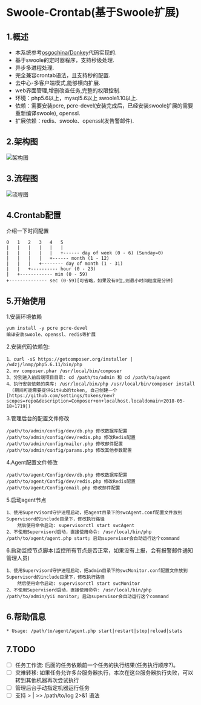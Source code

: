 Swoole-Crontab(基于Swoole扩展)
==============
1.概述
--------------
+ 本系统参考[osgochina/Donkey](https://github.com/osgochina/Donkey)代码实现的.
+ 基于swoole的定时器程序，支持秒级处理.
+ 异步多进程处理.
+ 完全兼容crontab语法，且支持秒的配置.
+ 去中心-多客户端模式,能够横向扩展.
+ web界面管理,增删改查任务,完整的权限控制.
+ 环境：php5.6以上，mysql5.6以上 swoole1.10以上.
+ 依赖：需要安装pcre,  pcre-devel(安装完成后，已经安装swoole扩展的需要重新编译swoole), openssl.
+ 扩展依赖：redis、swoole、openssl(发告警邮件).

2.架构图
--------------
![架构图](https://raw.github.com/ppanphper/sw_crontab/master/%E6%9E%B6%E6%9E%84%E5%9B%BE.png)

3.流程图
--------------
![流程图](https://raw.github.com/ppanphper/sw_crontab/master/%E6%B5%81%E7%A8%8B%E5%9B%BE.png)

4.Crontab配置
--------------
介绍一下时间配置

    0   1   2   3   4   5
    |   |   |   |   |   |
    |   |   |   |   |   +------ day of week (0 - 6) (Sunday=0)
    |   |   |   |   +------ month (1 - 12)
    |   |   |   +-------- day of month (1 - 31)
    |   |   +---------- hour (0 - 23)
    |   +------------ min (0 - 59)
    +-------------- sec (0-59)[可省略，如果没有0位,则最小时间粒度是分钟]

5.开始使用
--------------
1.安装环境依赖

    yum install -y pcre pcre-devel
    编译安装swoole、openssl、redis等扩展

2.安装代码依赖包:

    1、curl -sS https://getcomposer.org/installer | /wdzj/lnmp/php5.6.11/bin/php
    2、mv composer.phar /usr/local/bin/composer
    3、分别进入前后端项目目录: cd /path/to/admin 和 cd /path/to/agent
    4、执行安装依赖的类库: /usr/local/bin/php /usr/local/bin/composer install
      (期间可能需要提供GitHub的token, 自己创建一个[https://github.com/settings/tokens/new?scopes=repo&description=Composer+on+localhost.localdomain+2018-05-18+1719])
      
3.管理后台的配置文件修改

    /path/to/admin/config/dev/db.php 修改数据库配置
    /path/to/admin/config/dev/redis.php 修改Redis配置
    /path/to/admin/config/mailer.php 修改邮件配置
    /path/to/admin/config/params.php 修改其他参数配置
    
4.Agent配置文件修改

    /path/to/agent/Config/dev/db.php 修改数据库配置
    /path/to/agent/Config/dev/redis.php 修改Redis配置
    /path/to/agent/Config/email.php 修改邮件配置
    
5.启动agent节点

    1、使用Supervisord守护进程启动，把agent目录下的swcAgent.conf配置文件放到Supervisord的include目录下，修改执行路径
        然后使用命令启动: supervisorctl start swcAgent
    2、不使用Supervisord启动，直接使用命令: /usr/local/bin/php /path/to/agent/agent.php start; 启动supervisor会自动运行这个command
    
6.启动监控节点脚本(监控所有节点是否正常，如果没有上报，会有报警邮件通知管理人员)

    1、使用Supervisord守护进程启动，把admin目录下的swcMonitor.conf配置文件放到Supervisord的include目录下，修改执行路径
        然后使用命令启动: supervisorctl start swcMonitor
    2、不使用Supervisord启动，直接使用命令: /usr/local/bin/php /path/to/admin/yii monitor; 启动supervisor会自动运行这个command
    
6.帮助信息
--------------
```
* Usage: /path/to/agent/agent.php start|restart|stop|reload|stats
```

7.TODO
--------------
- [ ] 任务工作流: 后面的任务依赖前一个任务的执行结果(任务执行顺序?)。
- [ ] 灾难转移: 如果任务允许多台服务器执行，本次在这台服务器执行失败，可以转到其他机器再次尝试执行
- [ ] 管理后台手动指定机器运行任务
- [ ] 支持 > | >> /path/to/log 2>&1 语法